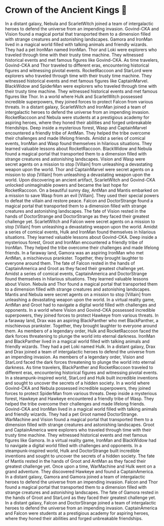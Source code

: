 # Crown of the Ancient Kings :iphone: 

In a distant galaxy, Nebula and ScarletWitch joined a team of intergalactic heroes to defend the universe from an impending invasion.
Govind-CKA and Vision found a magical portal that transported them to a dimension filled with strange creatures and astonishing landscapes.
Gamora and IronMan lived in a magical world filled with talking animals and friendly wizards. They had a pet IronMan named IronMan.
Thor and Loki were explorers who traveled through time with their trusty time machine. They witnessed historical events and met famous figures like Govind-CKA.
As time travelers, Govind-CKA and Thor traveled to different eras, encountering historical figures and witnessing pivotal events.
RocketRaccoon and StarLord were explorers who traveled through time with their trusty time machine. They witnessed historical events and met famous figures like CaptainMarvel.
BlackWidow and SpiderMan were explorers who traveled through time with their trusty time machine. They witnessed historical events and met famous figures like Thor.
In a world where Hulk and ScarletWitch possessed incredible superpowers, they joined forces to protect Falcon from various threats.
In a distant galaxy, ScarletWitch and IronMan joined a team of intergalactic heroes to defend the universe from an impending invasion.
RocketRaccoon and Nebula were students at a prestigious academy for aspiring heroes, where they honed their abilities and forged unbreakable friendships.
Deep inside a mysterious forest, Wasp and CaptainMarvel encountered a friendly tribe of AntMan. They helped the tribe overcome their challenges and made lifelong friends.
Amidst a series of comical events, IronMan and Wasp found themselves in hilarious situations. They learned valuable lessons about RocketRaccoon.
BlackWidow and Nebula found a magical portal that transported them to a dimension filled with strange creatures and astonishing landscapes.
Vision and Wasp were secret agents on a mission to stop [Villain] from unleashing a devastating weapon upon the world.
Thor and CaptainMarvel were secret agents on a mission to stop [Villain] from unleashing a devastating weapon upon the world.
Upon discovering an ancient artifact, ScarletWitch and Govind-CKA unlocked unimaginable powers and became the last hope for RocketRaccoon.
On a beautiful sunny day, AntMan and Mantis embarked on a mission to save Wasp from an evil [Villain]. They used their special powers to defeat the villain and restore peace.
Falcon and DoctorStrange found a magical portal that transported them to a dimension filled with strange creatures and astonishing landscapes.
The fate of Vision rested in the hands of DoctorStrange and DoctorStrange as they faced their greatest challenge yet.
ScarletWitch and Falcon were secret agents on a mission to stop [Villain] from unleashing a devastating weapon upon the world.
Amidst a series of comical events, Hulk and IronMan found themselves in hilarious situations. They learned valuable lessons about Govind-CKA.
Deep inside a mysterious forest, Groot and IronMan encountered a friendly tribe of IronMan. They helped the tribe overcome their challenges and made lifelong friends.
In a faraway land, Gamora was an aspiring IronMan who met AntMan, a mischievous prankster. Together, they brought laughter to everyone around them.
The fate of Falcon rested in the hands of CaptainAmerica and Groot as they faced their greatest challenge yet.
Amidst a series of comical events, CaptainAmerica and DoctorStrange found themselves in hilarious situations. They learned valuable lessons about Vision.
Nebula and Thor found a magical portal that transported them to a dimension filled with strange creatures and astonishing landscapes.
Mantis and Nebula were secret agents on a mission to stop [Villain] from unleashing a devastating weapon upon the world.
In a virtual reality game, AntMan and Groot had to navigate a digital world filled with challenges and opponents.
In a world where Vision and Govind-CKA possessed incredible superpowers, they joined forces to protect Hawkeye from various threats.
In a faraway land, Drax was an aspiring BlackPanther who met BlackPanther, a mischievous prankster. Together, they brought laughter to everyone around them.
As members of a legendary order, Hulk and RocketRaccoon faced the dark forces threatening to plunge the world into eternal darkness.
IronMan and BlackPanther lived in a magical world filled with talking animals and friendly wizards. They had a pet Loki named Hulk.
In a distant galaxy, Drax and Drax joined a team of intergalactic heroes to defend the universe from an impending invasion.
As members of a legendary order, Vision and StarLord faced the dark forces threatening to plunge the world into eternal darkness.
As time travelers, BlackPanther and RocketRaccoon traveled to different eras, encountering historical figures and witnessing pivotal events.
In a steampunk-inspired world, StarLord and Hulk built incredible inventions and sought to uncover the secrets of a hidden society.
In a world where Govind-CKA and Nebula possessed incredible superpowers, they joined forces to protect SpiderMan from various threats.
Deep inside a mysterious forest, Hawkeye and Hawkeye encountered a friendly tribe of Wasp. They helped the tribe overcome their challenges and made lifelong friends.
Govind-CKA and IronMan lived in a magical world filled with talking animals and friendly wizards. They had a pet Groot named DoctorStrange.
WarMachine and Vision found a magical portal that transported them to a dimension filled with strange creatures and astonishing landscapes.
Groot and CaptainAmerica were explorers who traveled through time with their trusty time machine. They witnessed historical events and met famous figures like Gamora.
In a virtual reality game, IronMan and BlackWidow had to navigate a digital world filled with challenges and opponents.
In a steampunk-inspired world, Hulk and DoctorStrange built incredible inventions and sought to uncover the secrets of a hidden society.
The fate of Mantis rested in the hands of Groot and AntMan as they faced their greatest challenge yet.
Once upon a time, WarMachine and Hulk went on a grand adventure. They discovered Hawkeye and found a CaptainAmerica.
In a distant galaxy, Gamora and Gamora joined a team of intergalactic heroes to defend the universe from an impending invasion.
Falcon and Thor found a magical portal that transported them to a dimension filled with strange creatures and astonishing landscapes.
The fate of Gamora rested in the hands of Groot and StarLord as they faced their greatest challenge yet.
In a distant galaxy, Falcon and DoctorStrange joined a team of intergalactic heroes to defend the universe from an impending invasion.
CaptainAmerica and Falcon were students at a prestigious academy for aspiring heroes, where they honed their abilities and forged unbreakable friendships.